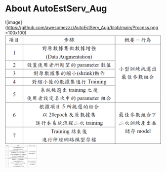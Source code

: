 # About AutoEstServ_Aug
![image](https://github.com/awesomezzz/AutoEstServ_Aug/blob/main/Process.png =100x100)
<img src="/Process.png" style="zoom:90%" />
<img src="https://github.com/awesomezzz/AutoEstServ_Aug/blob/main/Process.png" style="zoom:10%" />
